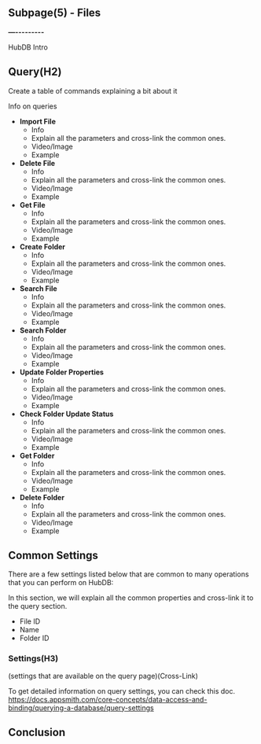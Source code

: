## Subpage(5) - Files  

**—---------**

HubDB Intro 

## **Query(H2)**

Create a table of commands explaining a bit about it

Info on queries



* **Import File**
    * Info
    * Explain all the parameters and cross-link the common ones.
    * Video/Image
    * Example
* **Delete File**
    * Info
    * Explain all the parameters and cross-link the common ones.
    * Video/Image
    * Example
* **Get File**
    * Info
    * Explain all the parameters and cross-link the common ones.
    * Video/Image
    * Example
* **Create Folder**
    * Info
    * Explain all the parameters and cross-link the common ones.
    * Video/Image
    * Example
* **Search File**
    * Info
    * Explain all the parameters and cross-link the common ones.
    * Video/Image
    * Example
* **Search Folder**
    * Info
    * Explain all the parameters and cross-link the common ones.
    * Video/Image
    * Example
* **Update Folder Properties**
    * Info
    * Explain all the parameters and cross-link the common ones.
    * Video/Image
    * Example
* **Check Folder Update Status**
    * Info
    * Explain all the parameters and cross-link the common ones.
    * Video/Image
    * Example
* **Get Folder**
    * Info
    * Explain all the parameters and cross-link the common ones.
    * Video/Image
    * Example
* **Delete Folder**
    * Info
    * Explain all the parameters and cross-link the common ones.
    * Video/Image
    * Example

## **Common Settings**

There are a few settings listed below that are common to many operations that you can perform on HubDB:

In this section, we will explain all the common properties and cross-link it to the query section.

* File ID
* Name
* Folder ID


### Settings(H3)
(settings that are available on the query page)(Cross-Link)

To get detailed information on query settings, you can check this doc. 
https://docs.appsmith.com/core-concepts/data-access-and-binding/querying-a-database/query-settings


## Conclusion

